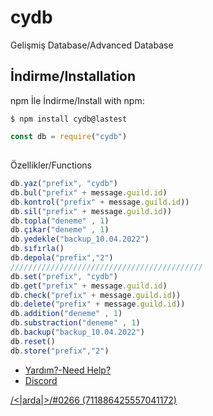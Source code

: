 # cydb
 Gelişmiş Database/Advanced Database

## İndirme/Installation

npm İle İndirme/Install with npm:

	$ npm install cydb@lastest



```javascript
const db = require("cydb")
```
##

Özellikler/Functions
```js
db.yaz("prefix", "cydb") 
db.bul("prefix" + message.guild.id)
db.kontrol("prefix" + message.guild.id))
db.sil("prefix" + message.guild.id))
db.topla("deneme" , 1)
db.çıkar("deneme" , 1)
db.yedekle("backup_10.04.2022")
db.sıfırla()
db.depola("prefix","2")
///////////////////////////////////////////
db.set("prefix", "cydb") 
db.get("prefix" + message.guild.id)
db.check("prefix" + message.guild.id))
db.delete("prefix" + message.guild.id))
db.addition("deneme" , 1)
db.substraction("deneme" , 1)
db.backup("backup_10.04.2022")
db.reset()
db.store("prefix","2")
```

- [Yardım?-Need Help?](https://mybutton.org) 
- [Discord](https://canary.discord.com/channels/796625201336811520/845554695161511946)

[/<|arda|>/#0266 (711886425557041172)](https://discord.com/users/711886425557041172)

